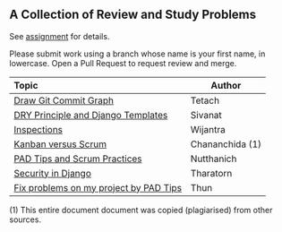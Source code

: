 ## A Collection of Review and Study Problems

See [assignment](https://cpske.github.io/ISP/assignment/problemset-assignment) for details.

Please submit work using a branch whose name is your first name, in lowercase. Open a Pull Request to request review and merge.

| Topic                                            | Author |
|:-------------------------------------------------|--------|
| [Draw Git Commit Graph](git-command/README)      | Tetach |
| [DRY Principle and Django Templates](dry-principle/README)| Sivanat |
| [Inspections](inspection-review/README)          | Wijantra |
| [Kanban versus Scrum](kanban-vs-scrum/README)    | Chananchida (1) |
| [PAD Tips and Scrum Practices](pad-tips-and-scrum/README) | Nutthanich |
| [Security in Django](security-in-django/README)  | Tharatorn |
| [Fix problems on my project by PAD Tips](agile_tips/README) | Thun |


(1) This entire document document was copied (plagiarised) from other sources.
